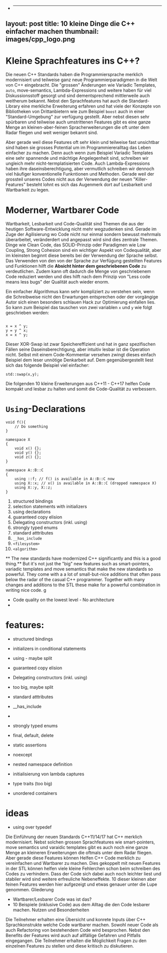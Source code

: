+ ---
layout: post
title: 10 kleine Dinge die C++ einfacher machen
thumbnail: images/cpp_logo.png
---

# Kleine Sprachfeatures ins C++?

Die neuen C++ Standards haben die Programmiersprache merklich modernisiert und teilweise ganz neue Programmierparadigmen in die Welt von C++ eingebracht. Die "grossen" Änderungen wie Variadic Templates, `auto`, move-semantics, Lambda-Expressions und weitere haben für viel Diskussionsstoff gesorgt und sind dementsprechend mittlerweile auch weitherum bekannt. Nebst den Sprachfeatures hat auch die Standard-Library eine merkliche Erweiterung erfahren und hat viele der Konzepte von Bibliotheken von Drittanbietern wie zum Beispiel `boost` auch in einer "Standard-Umgebung" zur verfügung gestellt. Aber nebst diesen sehr spürbaren und teilweise auch umstrittenen Features gibt es eine ganze Menge an kleinen-aber-feinen Spracherweiterungen die oft unter dem Radar fliegen und weit weniger bekannt sind. 

Aber gerade weil diese Features oft sehr klein und teilweise fast unsichtbar sind haben sie grosses Potential um im Programmiereralltag das Leben einfacher zu machen. Denn auch wenn zum Beispiel Variadic Templates eine sehr spannende und mächtige Angelegenheit sind, schreiben wir ungleich mehr nicht-termplatisierten Code. Auch Lambda-Expressions haben ihre daseinsberechtigung, aber vermutlich schreiben wir dennoch viel häufiger konventionelle Funkntionen und Methoden. Gerade weil der grossteil unseres Codes nicht aus der Verwendung der neuen "Killer-Features" besteht lohnt es sich das Augenmerk dort auf Lesbarkeit und Wartbarkeit zu legen.

# Moderner, Wartbarer Code

Wartbarkeit, Lesbarkeit und Code-Qualität sind Themen die aus der heutigen Software-Entwicklung nicht mehr wegzudenken sind. Gerade im Zuge der Agilisierung wo Code nicht nur einmal sondern bewusst mehrmals überarbeitet, veränderdert und angepasst wird sind dies zentrale Themen. Dinge wie Clean Code, das SOLID-Prinzip oder Paradigmen wie Low Coupling, Strong Cohesion sind ein wichtiger Aspekt von Codequalität, aber im kleinsten beginnt diese bereits bei der Verwendung der Sprache selbst. Das Verwenden von den von der Sprache zur Verfügung gestellten Features und Funktionen hilft die **Absicht hinter dem geschriebenen Code** zu verdeutlichen. Zudem kann oft dadurch die Menge von geschriebenem Code reduziert werden und dies hilft nach dem Prinzip von "Less code means less bugs" der Qualität auch wieder enorm. 

Ein einfacher Algorithmus kann sehr kompliziert zu verstehen sein, wenn die Schreibweise nicht den Erwartungen entsprechen oder der vorgängige Autor sich einen besonders schlauen Hack zur Optimierung einfallen lies.
So kann zum Beispiel das tauschen von zwei variablen `x` und `y` wie folgt geschrieben werden: 

```lang=c++

x = x ^ y; 
y = y ^ x;
x = x ^ y;

```

Dieser XOR-Swap ist zwar Speichereffizient und hat in ganz spezifischen Fällen seine Daseinsberechtigung, aber intuitiv lesbar ist die Operation nicht. Selbst mit einem Code-Kommentar versehen zwingt dieses einfach Beispiel dem leser unnötige Denkarbeit auf. Dem gegenübergestellt liest sich das folgende Beispiel viel einfacher: 

```lang=c++
std::swap(x,y);
```
 
Die folgenden 10 kleine Erweiterungen aus C++11 - C++17 helfen Code kompakt und lesbar zu halten und somit die Code-Qualität zu verbessern.

# `Using`-Declarations



```
void f(){
    // Do something
}

namespace X
{
    void x() {};
    void y() {};
    void z() {};
}

namespace A::B::C
{
    using ::f; // f() is available in A::B::C now
    using X::x; // x() is available in A::B::C (dropped namespace X) 
    using X::y, X::z;
}
```




1. structured bindings
1. selection statements with initializers
1. using declarations
1. guaranteed copy elision
1. Delegating constructors (inkl. using)
1. strongly typed enums
1. standard atttributes
1. ```__has_include```
1. ```<filesystem>```
1. ```<algorithm>```


** The new standards have modernized C++ significantly and this is a good thing.** But it's not just the "big" new features such as smart-pointers, variadic templates and move semantics that make the new standards so powerful. They come with a a lot of small-but-nice additions that often pass below the radar of the casual C++ programmer. Together with many changes and additions to the STL these make for a powerful combination in writing nice code. g

* Code quality on the lowest level - No architecture 
* 

# features: 

* structured bindings
* initializers in conditional statements
* using - maybe split
* guaranteed copy elision
* Delegating constructors (inkl. using)
* <algorithm> too big, maybe split
* standard atttributes
* __has_include
* <filesystem>
* strongly typed enums

* final, default, delete
* static assertions
* noexcept
* nested namespace definition
* initialisierung von lambda captures
* type traits (too big)
* unordered containers



# ideas

* using over typedef



 Die Einführung der neuen Standards C++11/14/17 hat C++ merklich modernisiert. Nebst solchen grossen Sprachfeatures wie smart-pointers, move semantics und varaidic templates gibt es auch noch eine ganze Menge an kleineren Erweiterungen die oftmals unter dem Radar fliegen. Aber gerade diese Features können Helfen C++ Code merklich zu vereinfachen und Wartbarer zu machen. Dies gekoppelt mit neuen Features in der STL können helfen viele kleine Fehlerchen schon beim schreiben des Codes zu verhindern. Dass der Code sich dabei auch noch leichter liest und stabiler wird sind weitere erfreuliche Nebeneffekte. 10 dieser kleinen aber feinen Features werden hier aufgezeigt und etwas genauer unter die Lupe genommen.
Gliederung

* Wartbarer/Lesbarer Code was ist das?
* 10 Beispiele (inklusive Code) aus dem Alltag die den Code lesbarer machen.
Nutzen und Besonderheiten

Die Teilnehmer erhalten eine Übersicht und konrete Inputs über C++ Sprachkonstrukte welche Code wartbarer machen. Sowohl neuer Code als auch Refactoring von bestehendem Code wird besprochen. Nebst den Benefits der Features wird auch auf allfällige Gefahren und Pitfalls eingegangen. Die Teilnehmer erhalten die Möglichkeit Fragen zu den einzelnen Features zu stellen und diese kritisch zu diskutieren. 
